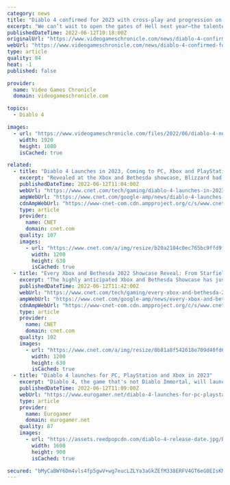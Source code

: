 ```yaml
---
category: news
title: "Diablo 4 confirmed for 2023 with cross-play and progression on all platforms"
excerpt: "We can’t wait to open the gates of Hell next year—the talented team behind Diablo IV puts gameplay first in everything they do, and they have built the biggest and most amb ..."
publishedDateTime: 2022-06-12T10:18:00Z
originalUrl: "https://www.videogameschronicle.com/news/diablo-4-confirmed-for-2023-with-cross-play-and-progression-on-all-platforms/"
webUrl: "https://www.videogameschronicle.com/news/diablo-4-confirmed-for-2023-with-cross-play-and-progression-on-all-platforms/"
type: article
quality: 84
heat: -1
published: false

provider:
  name: Video Games Chronicle
  domain: videogameschronicle.com

topics:
  - Diablo 4

images:
  - url: "https://www.videogameschronicle.com/files/2022/06/diablo-4-necromancer.jpg"
    width: 1920
    height: 1080
    isCached: true

related:
  - title: "Diablo 4 Launches in 2023, Coming to PC, Xbox and PlayStation Consoles"
    excerpt: "Revealed at the Xbox and Bethesda showcase, Blizzard had new gameplay for the highly anticipated Diablo IV, and it was also announced that the game is coming to PC, Xbox and PlayStation consoles in ..."
    publishedDateTime: 2022-06-12T11:04:00Z
    webUrl: "https://www.cnet.com/tech/gaming/diablo-4-launches-in-2023-coming-to-pc-xbox-and-playstation-consoles/"
    ampWebUrl: "https://www.cnet.com/google-amp/news/diablo-4-launches-in-2023-coming-to-pc-xbox-and-playstation-consoles/"
    cdnAmpWebUrl: "https://www-cnet-com.cdn.ampproject.org/c/s/www.cnet.com/google-amp/news/diablo-4-launches-in-2023-coming-to-pc-xbox-and-playstation-consoles/"
    type: article
    provider:
      name: CNET
      domain: cnet.com
    quality: 107
    images:
      - url: "https://www.cnet.com/a/img/resize/b20a2104c0ec765bc9ffd9fad22ea6c368f0866f/2022/06/12/965f77b9-a69f-4d71-b5bd-0118a44c5d13/diablo4.png?auto=webp&fit=crop&height=630&width=1200"
        width: 1200
        height: 630
        isCached: true
  - title: "Every Xbox and Bethesda 2022 Showcase Reveal: From Starfield Gameplay to Diablo 4"
    excerpt: "The highly anticipated Xbox and Bethesda Showcase has just ended, and we saw some rather remarkable reveals. Just like our breakdown of Summer Game Fest 2022, we've put together a complete list of all ..."
    publishedDateTime: 2022-06-12T11:42:00Z
    webUrl: "https://www.cnet.com/tech/gaming/every-xbox-and-bethesda-2022-showcase-reveal-from-starfield-gameplay-to-diablo-4/"
    ampWebUrl: "https://www.cnet.com/google-amp/news/every-xbox-and-bethesda-2022-showcase-reveal-from-starfield-gameplay-to-diablo-4/"
    cdnAmpWebUrl: "https://www-cnet-com.cdn.ampproject.org/c/s/www.cnet.com/google-amp/news/every-xbox-and-bethesda-2022-showcase-reveal-from-starfield-gameplay-to-diablo-4/"
    type: article
    provider:
      name: CNET
      domain: cnet.com
    quality: 102
    images:
      - url: "https://www.cnet.com/a/img/resize/0b81a8f542618e709d40fd6dde91be9796b3fc11/2022/06/12/afb08771-fa71-4264-a8a9-e48907cfe64f/ktytbeesjzlb3gggfuq33e.jpg?auto=webp&fit=crop&height=630&width=1200"
        width: 1200
        height: 630
        isCached: true
  - title: "Diablo 4 launches for PC, PlayStation and Xbox in 2023"
    excerpt: "Diablo 4, the game that's not Diablo Immortal, will launch for PC, PlayStation 4, PS5, Xbox One and Xbox Series X/S in ..."
    publishedDateTime: 2022-06-12T11:09:00Z
    webUrl: "https://www.eurogamer.net/diablo-4-launches-for-pc-playstation-and-xbox-in-2023"
    type: article
    provider:
      name: Eurogamer
      domain: eurogamer.net
    quality: 87
    images:
      - url: "https://assets.reedpopcdn.com/diablo-4-release-date.jpg/BROK/thumbnail/1600x900/format/jpg/quality/80/diablo-4-release-date.jpg"
        width: 1600
        height: 900
        isCached: true

secured: "bMyCaBWY6Dm4vls4fp5gwV+wg7eucLZLYa3aGkZEfM338ERFV4GT6eG0EIsKMAGfmvcODh7O88AxGpikZbeZ2EJAIys2eybcUyVAzwzsDGTUlMksylLcxbXJQgHwSukgsRSRuzCFd6vlr2TraPT1fkaxR6U7WpSFynSykcW4RRemGn7SXKK7tPGP5QBBW1DsaL+2WXu2tsDVnDwYq4OanWUEVCPiQmigccpEN5yb1UE13U4Td0ZDBgci1Ln03MiWigNx1AhZcsWMMKj2idgmISEbEEJRnfqDrBz31UrfTtMTDqom0h0a+6SlkISn6tezDVNefOLP9Fg5hWjNqRBymR+HfN7qIy3t5yfpFn8ZcH8=;Qo0ymF6+6cpPIuEgEpibAg=="
---
```


